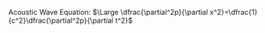 Acoustic Wave Equation:
$\Large \dfrac{\partial^2p}{\partial x^2}=\dfrac{1}{c^2}\dfrac{\partial^2p}{\partial t^2}$
